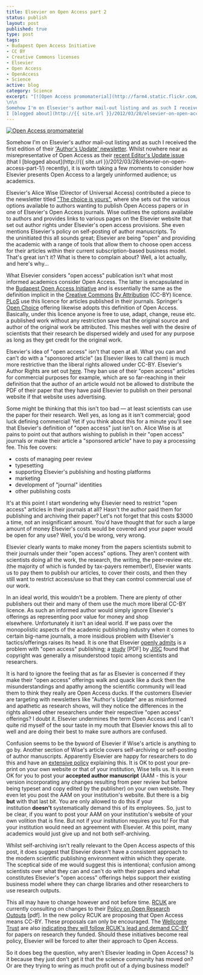 ```yaml
--- 
title: Elsevier on Open Access part 2
status: publish
layout: post
published: true
type: post
tags: 
- Budapest Open Access Initiative
- CC BY
- Creative Commons licenses
- Elsevier
- Open Access
- OpenAccess
- Science
active: blog
category: Science
excerpt: "[![Open Access promomaterial](http://farm4.static.flickr.com/3513/3992172265_184a03d3b4_m.jpg 'Open Access promomaterial')](http://www.flickr.com/photos/7546281@N04/3992172265)
\n\n
Somehow I'm on Elsevier's author mail-out listing and as such I received the first edition of their ['Author's Update' newsletter](http://www.elsevier.com/wps/find/authorsview.authors/issue1). Whilst nowhere near as misrepresentative of Open Access as their [recent Editor's Update issue](http://editorsupdate.elsevier.com/2012/03/copyright-in-an-open-access-world/) (that
I [blogged about](http://{{ site.url }}/2012/03/28/elsevier-on-open-access-part-1/) recently), it is worth taking a few moments to consider how Elsevier presents Open Access to a largely uninformed audience; us academics."
---
```


[![Open Access promomaterial](http://farm4.static.flickr.com/3513/3992172265_184a03d3b4_m.jpg 'Open Access promomaterial')](http://www.flickr.com/photos/7546281@N04/3992172265)

Somehow I'm on Elsevier's author mail-out listing and as such I received the first edition of their ['Author's Update' newsletter](http://www.elsevier.com/wps/find/authorsview.authors/issue1). Whilst nowhere near as misrepresentative of Open Access as their [recent Editor's Update issue](http://editorsupdate.elsevier.com/2012/03/copyright-in-an-open-access-world/) (that I [blogged about](http://{{ site.url }}/2012/03/28/elsevier-on-open-access-part-1/) recently), it is worth taking a few moments to consider how Elsevier presents Open Access to a largely uninformed audience; us academics.

Elsevier's Alice Wise (Director of Universal Access) contributed a piece to the newsletter titled ["The choice is yours"](http://www.elsevier.com/wps/find/authorsview.authors/issue1_a), where she sets out the various options available to authors wanting to publish Open Access papers or in one of Elsevier's Open Access journals. Wise outlines the options available to authors and provides links to various pages on the Elsevier website that set out author rights under Elsevier's open access provisions. She even mentions Elsevier's policy on self-posting of author manuscripts. To the uninitiated this all sounds great; Elsevier are being "open" and providing the academic with a range of tools that allow them to choose open access for their articles within their current subscription-based business model. That's great isn't it? What is there to complain about? Well, a lot actually, and here's why...

What Elsevier considers "open access" publication isn't what most informed academics consider Open Access. The latter is encapsulated in the [Budapest Open Access Initiative](http://www.soros.org/openaccess) and is essentially the same
as the definition implicit in the [Creative Commons](http://creativecommons.org/) [By Attribution](http://creativecommons.org/licenses/by/3.0/) (CC-BY) licence. [PLoS](http://www.plos.org/) use this licence for articles published in their journals. Springer's [Open Choice](http://www.springer.com/open+access/open+choice?SGWID=0-40359-0-0-0) offering likewise adopts this definition of Open Access. Basically, under this licence anyone is free to use, adapt, change, reuse etc. a published work without any restriction save that the original source and author of
the original work be attributed. This meshes well with the desire of scientists that their research be dispersed widely and used for any purpose as long as they get credit for the original work.

Elsevier's idea of "open access" isn't that open at all. What you can and can't do
with a "sponsored article" (as Elsevier likes to call them) is much more restrictive than the liberal rights allowed under CC-BY. Elsevier's Author Rights are set out [here](http://www.elsevier.com/wps/find/authors.authors/sponsoredarticles_user). They ban use of their "open access" articles for commercial purposes for example, which are so far-reaching in their definition that the author of an article would not be allowed to distribute the PDF of their paper that they have paid Elsevier to publish on their personal website if that website uses advertising.

Some might be thinking that this isn't too bad &mdash; at least scientists can use the paper for their research. Well yes, as long as it isn't commercial; good luck defining commercial! Yet if you think about this for a minute you'll see that Elsevier's definition of "open access" just isn't on. Alice Wise is at pains to
point out that authors wishing to publish in their "open access" journals or make their article a "sponsored article" have to pay a processing fee. This fee covers:

-   costs of managing peer review
-   typesetting
-   supporting Elsevier's publishing and hosting platforms
-   marketing
-   development of "journal" identities
-   other publishing costs

It's at this point I start wondering why Elsevier need to restrict "open access" articles in their journals at all? Hasn't the author paid them for publishing and archiving their paper? Let's not forget that this costs &#36;3000 a time, not an insignificant amount. You'd have thought that for such a large amount of money Elsevier's costs would be covered and your paper would be open for any use? Well, you'd be wrong, very wrong.

Elsevier clearly wants to make money from the papers scientists submit to their journals under their "open access" options. They aren't content with scientists doing all the work, the research, the writing, the peer-review etc. (the majority of which is funded by tax-payers remember!), Elsevier wants us to pay them to publish our articles, to cover their costs, and then they still want to restrict access/use so that they can control commercial use of our work.

In an ideal world, this wouldn't be a problem. There are plenty of other publishers out their and many of them use the much more liberal CC-BY licence. As such an informed author would simply ignore Elsevier's offerings as representing poor value for money and shop elsewhere. Unfortunately it isn't an ideal world. If we pass over the monopolistic aspects of the academic publishing industry when it comes to certain big-name journals, a more insidious problem with Elsevier's tactics/offerings raises its head. It is one that Elsevier [openly admits](http://editorsupdate.elsevier.com/2012/03/copyright-in-an-open-access-world/)
is a problem with "open access" publishing; a [study](http://www.jisc.ac.uk/uploaded_documents/Towards%20Good%20Practices%20of%20Copyright%20in%20Open%20Access%20Journals%20-%20version%201.0new.pdf) [PDF] by [JISC](http://www.jisc.ac.uk/) found that copyright was generally a misunderstood topic among scientists and researchers.

It is hard to ignore the feeling that as far as Elsevier is concerned if they make
their "open access" offerings walk and quack like a duck then the misunderstandings and apathy among the scientific community will lead them to think they really are Open Access ducks. If the customers Elsevier are targeting with newsletters like "Author's Update" are as misinformed and apathetic as research shows, will they notice the differences in the rights allowed other researchers under their respective "open access" offerings? I doubt it. Elsevier undermines the term Open Access and I can't quite rid myself of the sour taste in my mouth that Elsevier knows this all to well and are doing their best to make sure authors are confused.

Confusion seems to be the byword of Elsevier if Wise's article is anything to go by. Another section of Wise's article covers self-archiving or self-posting of author manuscripts. Apparently Elsevier are happy for researchers to do this
and have an [extensive policy](http://www.elsevier.com/wps/find/authorsview.authors/postingpolicy) explaining this. It is OK to post your pre-print on your own website or that of your institution, Wise tells us. It is even OK for you to post your **accepted author manuscript** (AAM - this is your version
incorporating any changes resulting from peer review but before being typeset and copy edited by the publisher) on your own website. They even let you post the AAM on your institution's website. But there is a big **but** with that last bit. You are only allowed to do this if your institution **doesn't** systematically demand this of its employees. So, just to be clear, if you want to post your AAM on your institution's website of your own volition that is fine. But not if your institution requires you to! For that your institution would need an agreement with
Elsevier. At this point, many academics would just give up and not both self-archiving.

Whilst self-archiving isn't really relevant to the Open Access aspects of this post, it does suggest that Elsevier doesn't have a consistent approach to the modern scientific publishing environment within which they operate. The sceptical side of me would suggest this is intentional; confusion among scientists over what they can and can't do with their papers and what constitutes Elsevier's "open access" offerings helps support their existing business model where they can
charge libraries and other researchers to use research outputs.

This all may have to change however and not before time. [RCUK](http://www.rcuk.ac.uk/) are currently consulting on changes to their [Policy on Open Research Outputs](http://www.openscholarship.org/upload/docs/application/pdf/2012-03/rcuk_proposed_policy_on_access_to_research_outputs.pdf) [pdf]. In the new policy RCUK are proposing that Open Access means CC-BY. These proposals can only be encouraged. The [Wellcome Trust](http://www.wellcome.ac.uk/) are also [indicating they will follow RCUK's lead and demand CC-BY](http://www.timeshighereducation.co.uk/story.asp?storycode=419475) for papers on research they funded. Should these initiatives become real policy, Elsevier will be forced to alter their approach to Open Access.

So it does beg the question, why aren't Elsevier leading in Open Access? Is it because they just don't get it that the science community has moved on? Or are they trying to wring as much profit out of a dying business model?
